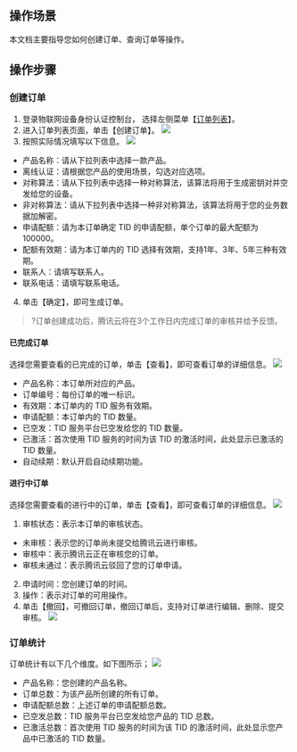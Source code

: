 ## 操作场景
本文档主要指导您如何创建订单、查询订单等操作。

## 操作步骤
### 创建订单
1. 登录物联网设备身份认证控制台， 选择左侧菜单【[订单列表](https://console.cloud.tencent.com/tid/uorders)】。
2. 进入订单列表页面，单击【创建订单】。
![](https://main.qcloudimg.com/raw/1bcfaba79e2834f366807eae4000e178.png)
3. 按照实际情况填写以下信息。
![](https://main.qcloudimg.com/raw/bfd3309590a70026526016a44d395f36.png)
 - 产品名称：请从下拉列表中选择一款产品。
 - 离线认证：请根据您产品的使用场景，勾选对应选项。
 - 对称算法：请从下拉列表中选择一种对称算法，该算法将用于生成密钥对并空发给您的设备。
 - 非对称算法：请从下拉列表中选择一种非对称算法，该算法将用于您的业务数据加解密。
 - 申请配额：请为本订单确定 TID 的申请配额，单个订单的最大配额为100000。
 - 配额有效期：请为本订单内的 TID 选择有效期，支持1年、3年、5年三种有效期。
 - 联系人：请填写联系人。
 - 联系电话：请填写联系电话。



4. 单击【确定】，即可生成订单。
>?订单创建成功后，腾讯云将在3个工作日内完成订单的审核并给予反馈。


#### 	已完成订单
选择您需要查看的已完成的订单，单击【查看】，即可查看订单的详细信息。
![](https://main.qcloudimg.com/raw/5ae3481dd13865b6b4d8806bbdf8bf32.png)
- 产品名称：本订单所对应的产品。
- 订单编号：每份订单的唯一标识。
- 有效期：本订单内的 TID 服务有效期。
- 申请配额：本订单内的 TID 数量。
- 已空发：TID 服务平台已空发给您的 TID 数量。
- 已激活：首次使用 TID 服务的时间为该 TID 的激活时间，此处显示已激活的 TID 数量。
- 自动续期：默认开启自动续期功能。 



#### 进行中订单
选择您需要查看的进行中的订单，单击【查看】，即可查看订单的详细信息。
![](https://main.qcloudimg.com/raw/df406ae97405d0b2144afb2c306ef624.png)
1. 审核状态：表示本订单的审核状态。
 - 未审核：表示您的订单尚未提交给腾讯云进行审核。
 - 审核中：表示腾讯云正在审核您的订单。
 - 审核未通过：表示腾讯云驳回了您的订单申请。
2. 申请时间：您创建订单的时间。
3. 操作：表示对订单的可用操作。
4. 单击【撤回】，可撤回订单，撤回订单后，支持对订单进行编辑、删除、提交审核。
![](https://main.qcloudimg.com/raw/12d70b77f31cd5e773e4a6388a518987.png)


### 订单统计
订单统计有以下几个维度。如下图所示；
![](https://main.qcloudimg.com/raw/f5241398e48eface7709f31d0018ea24.png)
- 产品名称：您创建的产品名称。 
- 订单总数：为该产品所创建的所有订单。
- 申请配额总数：上述订单的申请配额总数。
- 已空发总数：TID 服务平台已空发给您产品的 TID 总数。
- 已激活总数：首次使用 TID 服务的时间为该 TID 的激活时间，此处显示您产品中已激活的 TID 数量。

